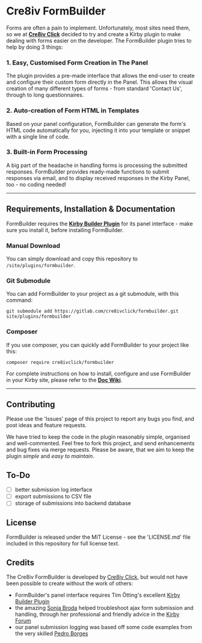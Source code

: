 # Cre8iv FormBuilder

Forms are often a pain to implement. Unfortunately, most sites need them, so we at **[Cre8iv Click](https://cre8iv.click)** decided to try and create a Kirby plugin to make dealing with forms easier on the developer. The FormBuilder plugin tries to help by doing 3 things:

### 1. Easy, Customised Form Creation in The Panel
The plugin provides a pre-made interface that allows the end-user to create and configure their custom form directly in the Panel. This allows the visual creation of many different types of forms - from standard 'Contact Us', through to long questionnaires.

### 2. Auto-creation of Form HTML in Templates
Based on your panel configuration, FormBuilder can generate the form's HTML code automatically for you, injecting it into your template or snippet with a single line of code.

### 3. Built-in Form Processing
A big part of the headache in handling forms is processing the submitted responses. FormBuilder provides ready-made functions to submit responses via email, and to display received responses in the Kirby Panel, too - no coding needed!

****

## Requirements, Installation & Documentation
FormBuilder requires the **[Kirby Builder Plugin](https://github.com/TimOetting/kirby-builder)** for its panel interface - make sure you install it, before installing FormBuilder.

### Manual Download
You can simply download and copy this repository to `/site/plugins/formbuilder`.

### Git Submodule
You can add FormBuilder to your project as a git submodule, with this command:

```
git submodule add https://gitlab.com/cre8ivclick/formbuilder.git site/plugins/formbuilder
```

### Composer
If you use composer, you can quickly add FormBuilder to your project like this:
```
composer require cre8ivclick/formbuilder
```

For complete instructions on how to install, configure and use FormBuilder in your Kirby site, please refer to the **[Doc Wiki](https://gitlab.com/cre8ivclick/formbuilder/wikis/home)**.

****


## Contributing
Please use the 'Issues' page of this project to report any bugs you find, and post ideas and feature requests.

We have tried to keep the code in the plugin reasonably simple, organised and well-commented. Feel free to fork this project, and send enhancements and bug fixes via merge requests. Please be aware, that we aim to keep the plugin _simple_ and _easy to maintain_.

## To-Do
- [ ] better submission log interface
- [ ] export submissions to CSV file
- [ ] storage of submissions into backend database

## License

FormBuilder is released under the MIT License - see the 'LICENSE.md' file included in this repository for full license text.

## Credits

The Cre8iv FormBuilder is developed by [Cre8iv Click](https://cre8iv.click), but would not have been possible to create without the work of others:

* FormBuilder's panel interface requires Tim Ötting's excellent [Kirby Builder Plugin](https://github.com/TimOetting/kirby-builder)
* the amazing [Sonja Broda](https://github.com/texnixe) helped troubleshoot ajax form submission and handling, through her professional and friendly advice in the [Kirby Forum ](https://forum.getkirby.com)
* our panel submission logging was based off some code examples from the very skilled [Pedro Borges](https://github.com/pedroborges)
